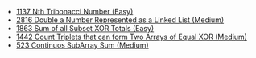 - [1137 Nth Tribonacci Number (Easy)](../Year/2024/April/1137_Nth_Tribonacci_Number_(Easy).cpp)
- [2816 Double a Number Represented as a Linked List (Medium)](../Year/2024/May/2816_Double_A_Number_As_A_Linked_List_(Medium).cpp)
- [1863 Sum of all Subset XOR Totals (Easy)](../Year/2024/May/1863_Sum_of_all_subset_XOR_totals_(Easy).cpp)
- [1442 Count Triplets that can form Two Arrays of Equal XOR (Medium)](../Year/2024/May/1442_Count_Triplets_that_can_form_Two_Arrays_of_Equal_XOR_(Medium).cpp)
- [523 Continuos SubArray Sum (Medium)](../Year/2024/June/523_Continuos_SubArray_Sum_(Medium).cpp)
